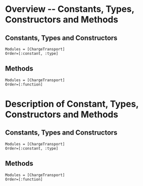 # Overview -- Constants, Types, Constructors and Methods
## Constants, Types and Constructors
```@index
Modules = [ChargeTransport]
Order=[:constant, :type]
```
## Methods
```@index
Modules = [ChargeTransport]
Order=[:function]
```

# Description of Constant, Types, Constructors and Methods
## Constants, Types and Constructors
```@autodocs
Modules = [ChargeTransport]
Order=[:constant, :type]
```
## Methods
```@autodocs
Modules = [ChargeTransport]
Order=[:function]
```